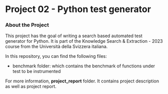 # Project 02 - Python test generator

### About the Project

This project has the goal of writing a search based automated test generator for Python.
It is part of the Knowledge Search & Extraction - 2023 course from the Università della Svizzera italiana.

In this repository, you can find the following files:
- benchmark folder: which contains the benchmark of functions under test to be instrumented

For more information, **project_report** folder. It contains project description as well as project report.


 

